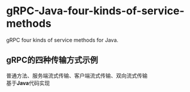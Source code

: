 # gRPC-Java-four-kinds-of-service-methods
gRPC four kinds of service methods for Java.
## gRPC的四种传输方式示例
普通方法、服务端流式传输、客户端流式传输、双向流式传输
<br>基于<b>Java</b>代码实现
